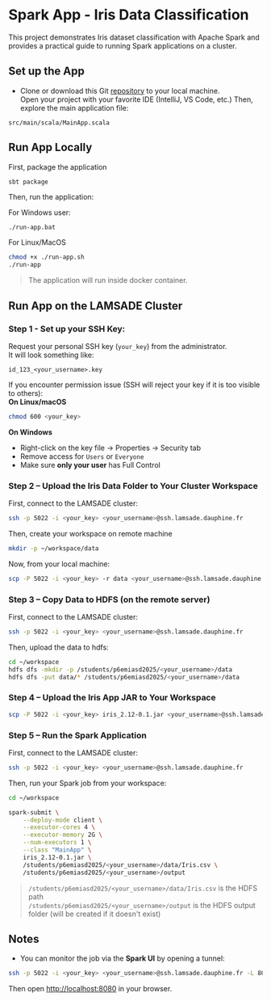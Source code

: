 # Spark App - Iris Data Classification

This project demonstrates Iris dataset classification with Apache Spark and provides a practical guide to running Spark applications on a cluster.

## Set up the App
- Clone or download this Git [repository](https://github.com/osekoo/spark-iris) to your local machine.  
Open your project with your favorite IDE (IntelliJ, VS Code, etc.)
Then, explore the main application file:
```
src/main/scala/MainApp.scala
```

## Run App Locally
First, package the application
```
sbt package
```

Then, run the application:

For Windows user:
```bash
./run-app.bat
```

For Linux/MacOS
```bash
chmod +x ./run-app.sh
./run-app
```

> The application will run inside docker container.

## Run App on the LAMSADE Cluster

### Step 1 - Set up your SSH Key:
Request your personal SSH key (`your_key`) from the administrator.  
It will look something like:
```
id_123_<your_username>.key
```
If you encounter permission issue (SSH will reject your key if it is too visible to others):  
**On Linux/macOS**
```bash
chmod 600 <your_key>
```
**On Windows**
- Right-click on the key file → Properties → Security tab
- Remove access for `Users` or `Everyone`
- Make sure **only your user** has Full Control

### Step 2 – Upload the Iris Data Folder to Your Cluster Workspace
First, connect to the LAMSADE cluster:

```bash
ssh -p 5022 -i <your_key> <your_username>@ssh.lamsade.dauphine.fr
```

Then, create your workspace on remote machine
```bash
mkdir -p ~/workspace/data
```

Now, from your local machine:
```bash
scp -P 5022 -i <your_key> -r data <your_username>@ssh.lamsade.dauphine.fr:~/workspace
```

### Step 3 – Copy Data to HDFS (on the remote server)
First, connect to the LAMSADE cluster:

```bash
ssh -p 5022 -i <your_key> <your_username>@ssh.lamsade.dauphine.fr
```
Then, upload the data to hdfs:
```bash
cd ~/workspace
hdfs dfs -mkdir -p /students/p6emiasd2025/<your_username>/data
hdfs dfs -put data/* /students/p6emiasd2025/<your_username>/data
```

### Step 4 – Upload the Iris App JAR to Your Workspace

```bash
scp -P 5022 -i <your_key> iris_2.12-0.1.jar <your_username>@ssh.lamsade.dauphine.fr:~/workspace
```

### Step 5 – Run the Spark Application
First, connect to the LAMSADE cluster:

```bash
ssh -p 5022 -i <your_key> <your_username>@ssh.lamsade.dauphine.fr
```

Then, run your Spark job from your workspace:
```bash
cd ~/workspace

spark-submit \
    --deploy-mode client \
    --executor-cores 4 \
    --executor-memory 2G \
    --num-executors 1 \
    --class "MainApp" \
    iris_2.12-0.1.jar \
    /students/p6emiasd2025/<your_username>/data/Iris.csv \
    /students/p6emiasd2025/<your_username>/output
```

> `/students/p6emiasd2025/<your_username>/data/Iris.csv` is the HDFS path  
> `/students/p6emiasd2025/<your_username>/output` is the HDFS output folder (will be created if it doesn't exist)


## Notes

- You can monitor the job via the **Spark UI** by opening a tunnel:
```bash
ssh -p 5022 -i <your_key> <your_username>@ssh.lamsade.dauphine.fr -L 8080:vmhadoopmaster.cluster.lamsade.dauphine.fr:8080
```
Then open [http://localhost:8080](http://localhost:8080) in your browser.
